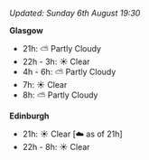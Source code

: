 *Updated: Sunday 6th August 19:30*

**Glasgow**

* 21h: :partly_sunny: Partly Cloudy
* 22h - 3h: :sunny: Clear
* 4h - 6h: :partly_sunny: Partly Cloudy
* 7h: :sunny: Clear
* 8h: :partly_sunny: Partly Cloudy

**Edinburgh**

* 21h: :sunny: Clear [:cloud: as of 21h]
* 22h - 8h: :sunny: Clear
